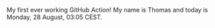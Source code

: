 My first ever working GitHub Action!
My name is Thomas and today is Monday, 28 August, 03:05 CEST. 
